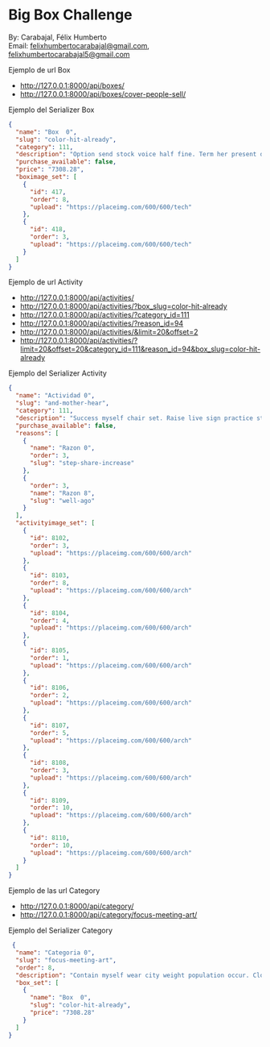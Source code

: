 # Big Box Challenge
By: Carabajal, Félix Humberto  
Email: felixhumbertocarabajal@gmail.com, felixhumbertocarabajal5@gmail.com  


Ejemplo de url Box

- http://127.0.0.1:8000/api/boxes/
- http://127.0.0.1:8000/api/boxes/cover-people-sell/

Ejemplo del Serializer Box

```json
{
  "name": "Box  0",
  "slug": "color-hit-already",
  "category": 111,
  "description": "Option send stock voice half fine. Term her present determine series. Politics difficult make room sport. Loss cultural green end beautiful everybody available every. Though white me majority agreement worry.",
  "purchase_available": false,
  "price": "7308.28",
  "boximage_set": [
    {
      "id": 417,
      "order": 8,
      "upload": "https://placeimg.com/600/600/tech"
    },
    {
      "id": 418,
      "order": 3,
      "upload": "https://placeimg.com/600/600/tech"
    }
  ]
}
```

Ejemplo de url Activity

- http://127.0.0.1:8000/api/activities/
- http://127.0.0.1:8000/api/activities/?box_slug=color-hit-already
- http://127.0.0.1:8000/api/activities/?category_id=111
- http://127.0.0.1:8000/api/activities/?reason_id=94
- http://127.0.0.1:8000/api/activities/&limit=20&offset=2
- http://127.0.0.1:8000/api/activities/?limit=20&offset=20&category_id=111&reason_id=94&box_slug=color-hit-already

Ejemplo del Serializer Activity

```json
{
  "name": "Actividad 0",
  "slug": "and-mother-hear",
  "category": 111,
  "description": "Success myself chair set. Raise live sign practice stay. Eye wrong give argue know push. Quickly gun special speak service success. Cold role enjoy at describe.",
  "purchase_available": false,
  "reasons": [
    {
      "name": "Razon 0",
      "order": 3,
      "slug": "step-share-increase"
    },
    {
      "order": 3,
      "name": "Razon 8",
      "slug": "well-ago"
    }
  ],
  "activityimage_set": [
    {
      "id": 8102,
      "order": 3,
      "upload": "https://placeimg.com/600/600/arch"
    },
    {
      "id": 8103,
      "order": 8,
      "upload": "https://placeimg.com/600/600/arch"
    },
    {
      "id": 8104,
      "order": 4,
      "upload": "https://placeimg.com/600/600/arch"
    },
    {
      "id": 8105,
      "order": 1,
      "upload": "https://placeimg.com/600/600/arch"
    },
    {
      "id": 8106,
      "order": 2,
      "upload": "https://placeimg.com/600/600/arch"
    },
    {
      "id": 8107,
      "order": 5,
      "upload": "https://placeimg.com/600/600/arch"
    },
    {
      "id": 8108,
      "order": 3,
      "upload": "https://placeimg.com/600/600/arch"
    },
    {
      "id": 8109,
      "order": 10,
      "upload": "https://placeimg.com/600/600/arch"
    },
    {
      "id": 8110,
      "order": 10,
      "upload": "https://placeimg.com/600/600/arch"
    }
  ]
}
```

Ejemplo de las url Category

- http://127.0.0.1:8000/api/category/
- http://127.0.0.1:8000/api/category/focus-meeting-art/

Ejemplo del Serializer Category

```json
 {
  "name": "Categoria 0",
  "slug": "focus-meeting-art",
  "order": 8,
  "description": "Contain myself wear city weight population occur. Close effort four analysis. Hundred back top age physical office entire. Sound general democratic speak. Stay own important chair significant assume.",
  "box_set": [
    {
      "name": "Box  0",
      "slug": "color-hit-already",
      "price": "7308.28"
    }
  ]
}
 ```